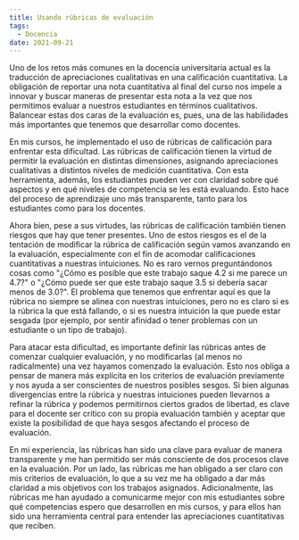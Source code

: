 ```yaml
---
title: Usando rúbricas de evaluación
tags: 
  - Docencia
date: 2021-09-21
---
```


Uno de los retos más comunes en la docencia universitaria actual es la traducción de apreciaciones cualitativas en una calificación cuantitativa. La obligación de reportar una nota cuantitativa al final del curso nos impele a innovar y buscar maneras de presentar esta nota a la vez que nos permitimos evaluar a nuestros estudiantes en términos cualitativos. Balancear estas dos caras de la evaluación es, pues, una de las habilidades más importantes que tenemos que desarrollar como docentes.

En mis cursos, he implementado el uso de rúbricas de calificación para enfrentar esta dificultad. Las rúbricas de calificación tienen la virtud de permitir la evaluación en distintas dimensiones, asignando apreciaciones cualitativas a distintos niveles de medición cuantitativa. Con esta herramienta, además, los estudiantes pueden ver con claridad sobre qué aspectos y en qué niveles de competencia se les está evaluando. Esto hace del proceso de aprendizaje uno más transparente, tanto para los estudiantes como para los docentes. 

Ahora bien, pese a sus virtudes, las rúbricas de calificación también tienen riesgos que hay que tener presentes. Uno de estos riesgos es el de la tentación de modificar la rúbrica de calificación según vamos avanzando en la evaluación, especialmente con el fin de acomodar calificaciones cuantitativas a nuestras intuiciones. No es raro vernos preguntándonos cosas como "¿Cómo es posible que este trabajo saque 4.2 si me parece un 4.7?" o "¿Cómo puede ser que este trabajo saque 3.5 si debería sacar menos de 3.0?". El problema que tenemos que enfrentar aquí es que la rúbrica no siempre se alinea con nuestras intuiciones, pero no es claro si es la rúbrica la que está fallando, o si es nuestra intuición la que puede estar sesgada (por ejemplo, por sentir afinidad o tener problemas con un estudiante o un tipo de trabajo). 

Para atacar esta dificultad, es importante definir las rúbricas antes de comenzar cualquier evaluación, y no modificarlas (al menos no radicalmente) una vez hayamos comenzado la evaluación. Esto nos obliga a pensar de manera más explícita en los criterios de evaluación previamente y nos ayuda a ser conscientes de nuestros posibles sesgos. Si bien algunas divergencias entre la rúbrica y nuestras intuiciones pueden llevarnos a refinar la rúbrica y podemos permitirnos ciertos grados de libertad, es clave para el docente ser crítico con su propia evaluación también y aceptar que existe la posibilidad de que haya sesgos afectando el proceso de evaluación. 

En mi experiencia, las rúbricas han sido una clave para evaluar de manera transparente y me han permitido ser más consciente de dos procesos clave en la evaluación. Por un lado, las rúbricas me han obligado a ser claro con mis criterios de evaluación, lo que a su vez me ha obligado a dar más claridad a mis objetivos con los trabajos asignados. Adicionalmente, las rúbricas me han ayudado a comunicarme mejor con mis estudiantes sobre qué competencias espero que desarrollen en mis cursos, y para ellos han sido una herramienta central para entender las apreciaciones cuantitativas que reciben.